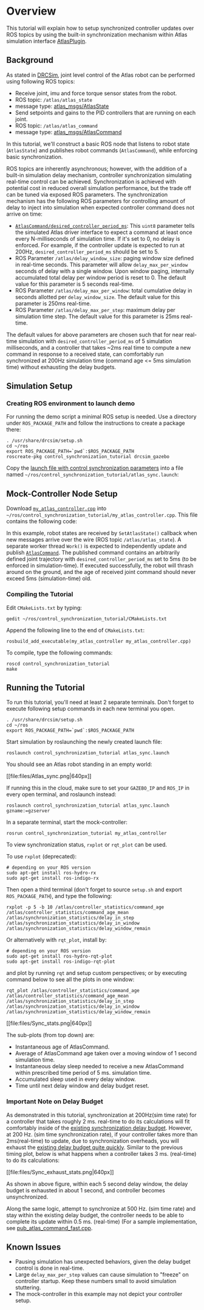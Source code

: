 # Overview

This tutorial will explain how to setup synchronized controller updates over ROS topics by using the built-in synchronization mechanism within Atlas simulation interface [AtlasPlugin](https://bitbucket.org/osrf/drcsim/src/default/drcsim_gazebo_ros_plugins/src/AtlasPlugin.cpp?at=default).

## Background

As stated in [DRCSim](https://bitbucket.org/osrf/drcsim/wiki/DRC/UserGuide), joint level control of the Atlas robot can be performed using following ROS topics:

* Receive joint, imu and force torque sensor states from the robot.
 * ROS topic: `/atlas/atlas_state`
 * message type: [atlas_msgs/AtlasState](https://bitbucket.org/osrf/drcsim/src/default/atlas_msgs/msg/AtlasState.msg?at=default)
* Send setpoints and gains to the PID controllers that are running on each joint.
 * ROS topic: `/atlas/atlas_command`
 * message type: [atlas_msgs/AtlasCommand](https://bitbucket.org/osrf/drcsim/src/default/atlas_msgs/msg/AtlasCommand.msg?at=default)

In this tutorial, we'll construct a basic ROS node that listens to robot state (`AtlasState`) and publishes robot commands (`AtlasCommand`), while enforcing basic synchronization.

ROS topics are inherently asynchronous; however, with the addition of a built-in simulation delay mechanism, controller synchronization simulating real-time control can be achieved.  Synchronization is achieved with potential cost in reduced overall simulation performance, but the trade off can be tuned via exposed ROS parameters.  The synchronization mechanism has the following ROS parameters for controlling amount of delay to inject into simulation when expected controller command does not arrive on time:

* [`AtlasCommand/desired_controller_period_ms`](https://bitbucket.org/osrf/drcsim/src/default/atlas_msgs/msg/AtlasCommand.msg?at=default#cl-36): This `uint8` parameter tells the simulated Atlas driver interface to expect a command at least once every N-milliseconds of simulation time.  If it's set to 0, no delay is enforced.  For example, if the controller update is expected to run at 200Hz, `desired_controller_period_ms` should be set to 5.
* ROS Parameter `/atlas/delay_window_size`: paging window size defined in real-time seconds. This parameter will allow `delay_max_per_window` seconds of delay with a single window.  Upon window paging, internally accumulated total delay per window period is reset to 0.  The default value for this parameter is 5 seconds real-time.
* ROS Parameter `/atlas/delay_max_per_window`: total cumulative delay in seconds allotted per `delay_window_size`.  The default value for this parameter is 250ms real-time.
* ROS Parameter `/atlas/delay_max_per_step`: maximum delay per simulation time step.   The default value for this parameter is 25ms real-time.

The default values for above parameters are chosen such that for near real-time simulation with `desired_controller_period_ms` of 5 simulation milliseconds, and a controller that takes ~2ms real time to compute a new command in response to a received state, can comfortably run synchronized at 200Hz simulation time (command age <= 5ms simulation time) without exhausting the delay budgets.

## Simulation Setup

### Creating ROS environment to launch demo
For running the demo script a minimal ROS setup is needed. Use a directory under `ROS_PACKAGE_PATH` and follow the instructions to create a package there:

~~~
. /usr/share/drcsim/setup.sh
cd ~/ros
export ROS_PACKAGE_PATH=`pwd`:$ROS_PACKAGE_PATH
roscreate-pkg control_synchronization_tutorial drcsim_gazebo
~~~

Copy the [launch file with control synchronization parameters](http://bitbucket.org/osrf/gazebo_tutorials/raw/default/drcsim_control_sync/files/atlas_sync.launch) into a file named `~/ros/control_synchronization_tutorial/atlas_sync.launch`:

<include src='http://bitbucket.org/osrf/gazebo_tutorials/raw/default/drcsim_control_sync/files/atlas_sync.launch' />

## Mock-Controller Node Setup


Download [`my_atlas_controller.cpp`](http://bitbucket.org/osrf/gazebo_tutorials/raw/default/drcsim_control_sync/files/my_atlas_controller.cpp) into  `~/ros/control_synchronization_tutorial/my_atlas_controller.cpp`. This file contains the following code:

<include src='http://bitbucket.org/osrf/gazebo_tutorials/raw/default/drcsim_control_sync/files/my_atlas_controller.cpp' />

In this example, robot states are received by `SetAtlasState()` callback when new messages arrive over the wire (ROS topic `/atlas/atlas_state`).  A separate worker thread `Work()` is expected to independently update and publish [`AtlasCommand`](https://bitbucket.org/osrf/drcsim/src/default/atlas_msgs/msg/AtlasCommand.msg?at=default). The published command contains an arbitrarily defined joint trajectory with `desired_controller_period_ms` set to 5ms (to be enforced in simulation-time).  If executed successfully, the robot will thrash around on the ground, and the age of received joint command should never exceed 5ms (simulation-time) old.

### Compiling the Tutorial
Edit `CMakeLists.txt` by typing:

~~~
gedit ~/ros/control_synchronization_tutorial/CMakeLists.txt
~~~

Append the following line to the end of `CMakeLists.txt`:

~~~
rosbuild_add_executable(my_atlas_controller my_atlas_controller.cpp)
~~~

To compile, type the following commands:

~~~
roscd control_synchronization_tutorial
make
~~~

## Running the Tutorial
To run this tutorial, you'll need at least 2 separate terminals.  Don't forget to execute following setup commands in each new terminal you open.

~~~
. /usr/share/drcsim/setup.sh
cd ~/ros
export ROS_PACKAGE_PATH=`pwd`:$ROS_PACKAGE_PATH
~~~

Start simulation by roslaunching the newly created launch file:

~~~
roslaunch control_synchronization_tutorial atlas_sync.launch
~~~

You should see an Atlas robot standing in an empty world:

[[file:files/Atlas_sync.png|640px]]

If running this in the cloud, make sure to set your `GAZEBO_IP` and `ROS_IP` in every open terminal, and roslaunch instead:

~~~
roslaunch control_synchronization_tutorial atlas_sync.launch gzname:=gzserver
~~~

In a separate terminal, start the mock-controller:

~~~
rosrun control_synchronization_tutorial my_atlas_controller
~~~

To view synchronization status, `rxplot`  or `rqt_plot` can be used.

To use `rxplot` (deprecated):

~~~
# depending on your ROS version
sudo apt-get install ros-hydro-rx
sudo apt-get install ros-indigo-rx
~~~

Then open a third terminal (don't forget to source `setup.sh` and export `ROS_PACKAGE_PATH`), and type the following:

~~~
rxplot -p 5 -b 10 /atlas/controller_statistics/command_age /atlas/controller_statistics/command_age_mean /atlas/synchronization_statistics/delay_in_step /atlas/synchronization_statistics/delay_in_window /atlas/synchronization_statistics/delay_window_remain
~~~

Or alternatively with `rqt_plot`, install by:

~~~
# depending on your ROS version
sudo apt-get install ros-hydro-rqt-plot
sudo apt-get install ros-indigo-rqt-plot
~~~

and plot by running `rqt` and setup custom perspectives; or by executing command below to see all the plots in one window:

~~~
rqt_plot /atlas/controller_statistics/command_age /atlas/controller_statistics/command_age_mean /atlas/synchronization_statistics/delay_in_step /atlas/synchronization_statistics/delay_in_window /atlas/synchronization_statistics/delay_window_remain
~~~

[[file:files/Sync_stats.png|640px]]

The sub-plots (from top down) are:

  * Instantaneous age of AtlasCommand.
  * Average of AtlasCommand age taken over a moving window of 1 second simulation time.
  * Instantaneous delay sleep needed to receive a new AtlasCommand within prescribed time period of 5 ms. simulation time.
  * Accumulated sleep used in every delay window.
  * Time until next delay window and delay budget reset.

### Important Note on Delay Budget
As demonstrated in this tutorial, synchronization at 200Hz(sim time rate) for a controller that takes roughly 2 ms. real-time to do its calculations will fit comfortably inside of the [existing synchronization delay budget](https://bitbucket.org/osrf/drcsim/src/default/drcsim_gazebo/launch/atlas_sandia_hands.launch?at=default#cl-20). However, at 200 Hz. (sim time synchronization rate), if your controller takes more than 2ms(real-time) to update, due to synchronization overheads, you will exhaust the [existing delay budget quite quickly](https://bitbucket.org/osrf/drcsim/src/default/drcsim_gazebo/launch/atlas_sandia_hands.launch?at=default#cl-20). Similar to the previous timing plot, below is what happens when a controller takes 3 ms. (real-time) to do its calculations:

[[file:files/Sync_exhaust_stats.png|640px]]

As shown in above figure, within each 5 second delay window, the delay budget is exhausted in about 1 second, and controller becomes unsynchronized.

Along the same logic, attempt to synchronize at 500 Hz. (sim time rate) and stay within the existing delay budget, the controller needs to be able to complete its update within 0.5 ms. (real-time) (For a sample implementation, see [pub\_atlas\_command_fast.cpp](https://bitbucket.org/osrf/drcsim/src/default/drcsim_gazebo_ros_plugins/src/pub_atlas_command.cpp?at=default).

## Known Issues
  * Pausing simulation has unexpected behaviors, given the delay budget control is done in real-time.
  * Large `delay_max_per_step` values can cause simulation to "freeze" on controller startup.  Keep these numbers small to avoid simulation stuttering.
  * The mock-controller in this example may not depict your controller setup.

